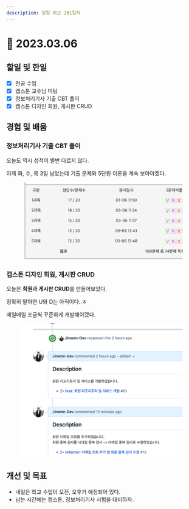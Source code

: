 ```yaml
---
description: 일일 회고 201일차
---
```


# 🙂 2023.03.06

## 할일 및 한일&#x20;

* [x] 전공 수업&#x20;
* [x] 캡스톤 교수님 미팅&#x20;
* [x] 정보처리기사 기출 CBT 풀이&#x20;
* [x] 캡스톤 디자인 회원, 게시판 CRUD&#x20;

## 경험 및 배움&#x20;

### 정보처리기사 기출 CBT 풀이&#x20;

오늘도 역시 성적이 별반 다르지 않다.

이제 화, 수, 목 3일 남았는데 기출 문제와 5단원 이론을 계속 보아야겠다.

<figure><img src="../.gitbook/assets/image (11).png" alt=""><figcaption></figcaption></figure>

### 캡스톤 디자인 회원, 게시판 CRUD&#x20;

오늘은 **회원과 게시판 CRUD**를 만들어보았다.

정확히 말하면 U와 D는 아직이다..ㅎ

매일매일 조금씩 꾸준하게 개발해야겠다.

<figure><img src="../.gitbook/assets/image (9).png" alt=""><figcaption></figcaption></figure>

## 개선 및 목표&#x20;

* 내일은 학교 수업이 오전, 오후가 예정되어 있다.&#x20;
* 남는 시간에는 캡스톤, 정보처리기사 시험을 대비하자.&#x20;
